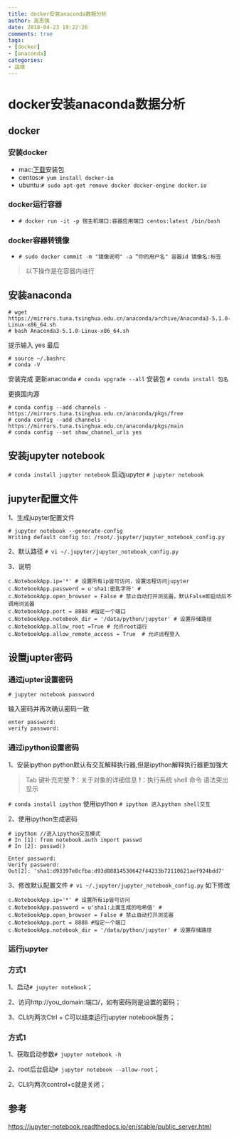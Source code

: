 ```yaml
---
title: docker安装anaconda数据分析
author: 高思强
date: 2018-04-23 19:22:26
comments: true
tags:
- [docker]
- [anaconda]
categories:
- 运维
---
```

# docker安装anaconda数据分析

## docker
### 安装docker
- mac:[下载](https://www.docker.com/community-edition#/mac)安装包
- centos:```# yum install docker-io```
- ubuntu:```# sudo apt-get remove docker docker-engine docker.io```
### docker运行容器
- ```# docker run -it -p 宿主机端口:容器应用端口 centos:latest /bin/bash```
### docker容器转镜像
- ```# sudo docker commit -m "镜像说明" -a “你的用户名" 容器id 镜像名:标签```

> 以下操作是在容器内进行
## 安装anaconda
```
# wget https://mirrors.tuna.tsinghua.edu.cn/anaconda/archive/Anaconda3-5.1.0-Linux-x86_64.sh
# bash Anaconda3-5.1.0-Linux-x86_64.sh
```
提示输入 yes
最后
```
# source ~/.bashrc
# conda -V
```
安装完成
更新anaconda
```# conda upgrade --all```
安装包
```# conda install 包名```

更换国内源
```
# conda config --add channels - https://mirrors.tuna.tsinghua.edu.cn/anaconda/pkgs/free
# conda config --add channels - https://mirrors.tuna.tsinghua.edu.cn/anaconda/pkgs/main
# conda config --set show_channel_urls yes
```

## 安装jupyter notebook
```# conda install jupyter notebook```
启动jupyter
```# jupyter notebook```

## jupyter配置文件
1、生成jupyter配置文件
```
# jupyter notebook --generate-config
Writing default config to: /root/.jupyter/jupyter_notebook_config.py
```

2、默认路径
```# vi ~/.jupyter/jupyter_notebook_config.py```

3、说明
```
c.NotebookApp.ip='*' # 设置所有ip皆可访问，设置远程访问jupyter
c.NotebookApp.password = u'sha1:密匙字符' # 
c.NotebookApp.open_browser = False # 禁止自动打开浏览器，默认False即启动后不调用浏览器
c.NotebookApp.port = 8888 #指定一个端口
c.NotebookApp.notebook_dir = '/data/python/jupyter' # 设置存储路径
c.NotebookApp.allow_root =True # 允许root运行
c.NotebookApp.allow_remote_access = True  # 允许远程登入
```

## 设置jupter密码
### 通过jupter设置密码
```
# jupyter notebook password
```
输入密码并再次确认密码一致

```
enter password:
verify password:
```

### 通过ipython设置密码
1、安装ipython
python默认有交互解释执行器,但是ipython解释执行器更加强大

> Tab 键补充完整
> **?**：关于对象的详细信息
> **!**：执行系统 shell 命令
> 语法突出显示

```# conda install ipython```
使用ipython
```# ipython 进入python shell交互```


2、使用ipython生成密码
```
# ipython //进入ipython交互模式
# In [1]: from notebook.auth import passwd
# In [2]: passwd()

Enter password: 
Verify password: 
Out[2]: 'sha1:d93397e8cfba:d93d88814530642f44233b72110621aef924bdd7'
```

3、修改默认配置文件
```# vi ~/.jupyter/jupyter_notebook_config.py```
如下修改
```
c.NotebookApp.ip='*' # 设置所有ip皆可访问
c.NotebookApp.password = u'sha1:上面生成的哈希值' # 
c.NotebookApp.open_browser = False # 禁止自动打开浏览器
c.NotebookApp.port = 8888 #指定一个端口
c.NotebookApp.notebook_dir = '/data/python/jupyter' # 设置存储路径
```

### 运行jupyter
### 方式1
1、启动`# jupyter notebook`；

2、访问http://you_domain:端口/，如有密码则是设置的密码；

3、CLI内两次Ctrl + C可以结束运行jupyter notebook服务；

### 方式1
1、获取启动参数`# jupyter notebook -h`

2、root后台启动`# jupyter notebook --allow-root`；

2、CLI内两次control+c就是关闭；

## 参考
https://jupyter-notebook.readthedocs.io/en/stable/public_server.html
